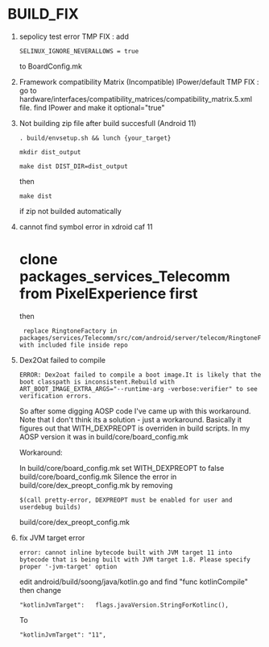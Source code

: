 # BUILD_FIX
 
 1. sepolicy test error
    TMP FIX : add 

    ```
    SELINUX_IGNORE_NEVERALLOWS = true
    ```

    to BoardConfig.mk

 2. Framework compatibility Matrix (Incompatible) IPower/default
    TMP FIX : go to hardware/interfaces/compatibility_matrices/compatibility_matrix.5.xml file. find IPower and make it optional="true"

 3. Not building zip file after build succesfull (Android 11)

    ```
    . build/envsetup.sh && lunch {your_target}
    ```
    ```
    mkdir dist_output
    ```
    ```
    make dist DIST_DIR=dist_output
    ```
    then
    ```
    make dist
    ```
    if zip not builded automatically

4. cannot find symbol error in xdroid caf 11
   
   # clone packages_services_Telecomm from PixelExperience first
   
   then

    ```
     replace RingtoneFactory in packages/services/Telecomm/src/com/android/server/telecom/RingtoneFactory.java with included file inside repo
    ```

5. Dex2Oat failed to compile
   ```
   ERROR: Dex2oat failed to compile a boot image.It is likely that the boot classpath is inconsistent.Rebuild with ART_BOOT_IMAGE_EXTRA_ARGS="--runtime-arg -verbose:verifier" to see verification errors.   
   ```
   So after some digging AOSP code I've came up with this workaround. Note that I don't think its a solution - just a workaround. Basically it figures out that WITH_DEXPREOPT is overriden in build scripts. In my AOSP version it was in
   build/core/board_config.mk

   Workaround:

   In build/core/board_config.mk set WITH_DEXPREOPT to false build/core/board_config.mk
   Silence the error in build/core/dex_preopt_config.mk by removing 
   ```
   $(call pretty-error, DEXPREOPT must be enabled for user and userdebug builds) 
   ```
   build/core/dex_preopt_config.mk

6. fix JVM target error
   ```
   error: cannot inline bytecode built with JVM target 11 into bytecode that is being built with JVM target 1.8. Please specify proper '-jvm-target' option
   ```
   edit android/build/soong/java/kotlin.go and find "func kotlinCompile" then change
   ```
   "kotlinJvmTarget":   flags.javaVersion.StringForKotlinc(),
   ```
   To
   ```
   "kotlinJvmTarget": "11",
   ```
